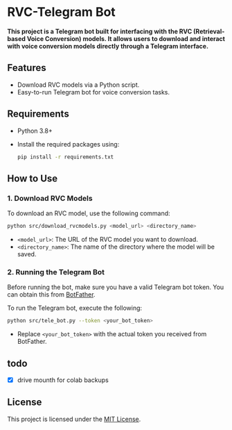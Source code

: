 # RVC-Telegram Bot

**This project is a Telegram bot built for interfacing with the RVC (Retrieval-based Voice Conversion) models. It allows users to download and interact with voice conversion models directly through a Telegram interface.**

## Features

- Download RVC models via a Python script.
- Easy-to-run Telegram bot for voice conversion tasks.
  
## Requirements

- Python 3.8+
- Install the required packages using:

  ```bash
  pip install -r requirements.txt
  ```

## How to Use

### 1. Download RVC Models

To download an RVC model, use the following command:

```bash
python src/download_rvcmodels.py <model_url> <directory_name>
```

- `<model_url>`: The URL of the RVC model you want to download.
- `<directory_name>`: The name of the directory where the model will be saved.

### 2. Running the Telegram Bot

Before running the bot, make sure you have a valid Telegram bot token. You can obtain this from [BotFather](https://core.telegram.org/bots#botfather).

To run the Telegram bot, execute the following:

```bash
python src/tele_bot.py --token <your_bot_token>
```

- Replace `<your_bot_token>` with the actual token you received from BotFather.


## todo
- [x] drive mounth for colab backups




## License

This project is licensed under the [MIT License](LICENSE).

